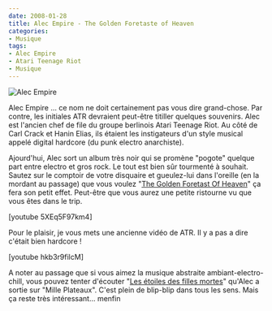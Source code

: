 ```yaml
---
date: 2008-01-28
title: Alec Empire - The Golden Foretaste of Heaven
categories:
- Musique
tags:
- Alec Empire
- Atari Teenage Riot
- Musique
---
```

<img src="https://dlgjp9x71cipk.cloudfront.net/2008/01/alecempire.png" alt="Alec Empire" />

Alec Empire ... ce nom ne doit certainement pas vous dire grand-chose. Par contre, les initiales ATR devraient peut-être titiller quelques souvenirs. Alec est l'ancien chef de file du groupe berlinois Atari Teenage Riot. Au côté de Carl Crack et Hanin Elias, ils étaient les instigateurs d'un style musical appelé digital hardcore (du punk electro anarchiste).

Ajourd'hui, Alec sort un album très noir qui se promène "pogote" quelque part entre electro et gros rock. Le tout est bien sûr tourmenté à souhait.
Sautez sur le comptoir de votre disquaire et gueulez-lui dans l'oreille (en la mordant au passage) que vous voulez "<a href="https://www.discogs.com/release/1160879" title="Alec Empire - The Golden Foretaste Of Heaven sur discogs.com">The Golden Foretast Of Heaven</a>" ça fera son petit effet. Peut-être que vous aurez une petite ristourne vu que vous êtes dans le trip.

<!--more-->

[youtube 5XEq5F97km4]

Pour le plaisir, je vous mets une ancienne vidéo de ATR. Il y a pas a dire c'était bien hardcore !

[youtube hkb3r9filcM]

A noter au passage que si vous aimez la musique abstraite ambiant-electro-chill, vous pouvez tenter d'écouter "<a href="https://www.discogs.com/release/97627" title="Alec Empire - Les Étoiles Des Filles Mortes">Les étoiles des filles mortes</a>" qu'Alec a sortie sur "Mille Plateaux". C'est plein de blip-blip dans tous les sens. Mais ça reste très intéressant... menfin
